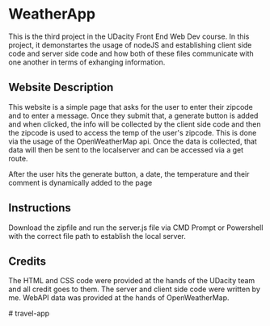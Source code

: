 # WeatherApp

This is the third project in the UDacity Front End Web Dev course. 
In this project, it demonstartes the usage of nodeJS and establishing 
client side code and server side code and how both of these files 
communicate with one another in terms of exhanging information.
## Website Description

This website is a simple page that asks for the user to enter their
zipcode and to enter a message. Once they submit that, a generate button is 
added and when clicked, the info will be collected by the client side code 
and then the zipcode is used to access the temp of the user's zipcode. This
is done via the usage of the OpenWeatherMap api. Once the data is collected, that
data will then be sent to the localserver and can be accessed via a get route.

After the user hits the generate button, a date, the temperature and their comment
is dynamically added to the page

## Instructions

Download the zipfile and run the server.js file via CMD Prompt or Powershell with the correct file path to 
establish the local server.

## Credits

The HTML and CSS code were provided at the hands of the UDacity team and all credit 
goes to them. The server and client side code were written by me. WebAPI data was provided at the hands of OpenWeatherMap.

#   t r a v e l - a p p  
 